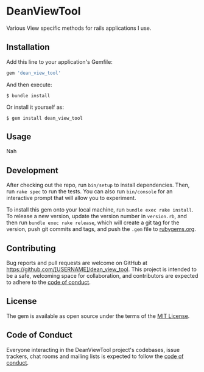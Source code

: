 # DeanViewTool

Various View specific methods for rails applications I use.

## Installation

Add this line to your application's Gemfile:

```ruby
gem 'dean_view_tool'
```

And then execute:

    $ bundle install

Or install it yourself as:

    $ gem install dean_view_tool

## Usage

Nah

## Development

After checking out the repo, run `bin/setup` to install dependencies. Then, run `rake spec` to run the tests. You can also run `bin/console` for an interactive prompt that will allow you to experiment.

To install this gem onto your local machine, run `bundle exec rake install`. To release a new version, update the version number in `version.rb`, and then run `bundle exec rake release`, which will create a git tag for the version, push git commits and tags, and push the `.gem` file to [rubygems.org](https://rubygems.org).

## Contributing

Bug reports and pull requests are welcome on GitHub at https://github.com/[USERNAME]/dean_view_tool. This project is intended to be a safe, welcoming space for collaboration, and contributors are expected to adhere to the [code of conduct](https://github.com/[USERNAME]/dean_view_tool/blob/master/CODE_OF_CONDUCT.md).


## License

The gem is available as open source under the terms of the [MIT License](https://opensource.org/licenses/MIT).

## Code of Conduct

Everyone interacting in the DeanViewTool project's codebases, issue trackers, chat rooms and mailing lists is expected to follow the [code of conduct](https://github.com/[USERNAME]/dean_view_tool/blob/master/CODE_OF_CONDUCT.md).
